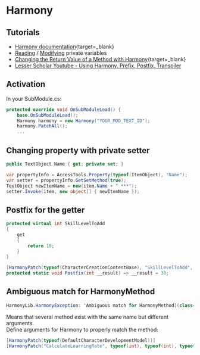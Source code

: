 # Harmony

## Tutorials

* [Harmony documentation](https://harmony.pardeike.net/articles/intro.html){target=_blank}
* [Reading](https://docs.greenhellmodding.com/client-code-examples/reading-private-variables) / [Modifying](https://docs.greenhellmodding.com/client-code-examples/modifying-private-variables) private variables
* [Changing the Return Value of a Method with Harmony](https://forums.taleworlds.com/index.php?threads/changing-the-return-value-of-a-method-with-harmony.412797/){target=_blank}
* [Lesser Scholar Youtube - Using Harmony. Prefix, Postfix, Transpiler](https://www.youtube.com/watch?v=WmuOjlhulyo)


## Activation

In your SubModule.cs:

``` cs
protected override void OnSubModuleLoad() {
    base.OnSubModuleLoad();
    Harmony harmony = new Harmony("YOUR_MOD_TEXT_ID");
    harmony.PatchAll();
    ...
```


## Changing property with private setter

``` cs
public TextObject Name { get; private set; }

var propertyInfo = AccessTools.Property(typeof(ItemObject), "Name");
var setter = propertyInfo.GetSetMethod(true);
TextObject newItemName = new(item.Name + " ***");
setter.Invoke(item, new object[] { newItemName });
```


## Postfix for the getter

``` cs
protected virtual int SkillLevelToAdd
{
    get
    {
        return 10;
    }
}

[HarmonyPatch(typeof(CharacterCreationContentBase), "SkillLevelToAdd", MethodType.Getter)]
protected static void Postfix(int __result) => __result = 30;
```

## Ambiguous match for HarmonyMethod

``` cs
HarmonyLib.HarmonyException: 'Ambiguous match for HarmonyMethod[(class=TaleWorlds.CampaignSystem.GameComponents.DefaultCharacterDevelopmentModel, methodname=CalculateLearningRate, type=Normal, args=undefined)]'
```

Means that several method exist with the same name but different arguments.<br>
Define arguments for Harmony to properly match the method:

``` cs
[HarmonyPatch(typeof(DefaultCharacterDevelopmentModel))]
[HarmonyPatch("CalculateLearningRate", typeof(int), typeof(int), typeof(int), typeof(int), typeof(TextObject), typeof(bool))]
```

